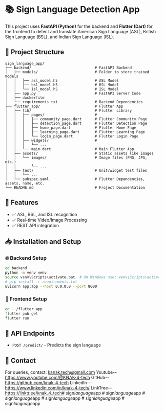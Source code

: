 # 📚 Sign Language Detection App

This project uses **FastAPI (Python)** for the backend and **Flutter (Dart)** for the frontend to detect and translate American Sign Language (ASL), British Sign Language (BSL), and Indian Sign Language (ISL).

## 🧩 Project Structure
```
sign_language_app/
├── backend/                             # FastAPI Backend
│   ├── models/                          # Folder to store trained models
│   │   ├── asl_model.h5                 # ASL Model
│   │   ├── bsl_model.h5                 # BSL Model
│   │   └── isl_model.h5                 # ISL Model
│   ├── app.py                           # FastAPI Server Code
│   ├── dockerfile
│   └── requirements.txt                 # Backend Dependencies
├── flutter_app/                         # Flutter App
│   ├── lib/                             # Flutter Library
│   │   ├── pages/                       # 
│   │   │   ├── community_page.dart      # Flutter Community Page
│   │   │   ├── detection_page.dart      # Flutter Detection Page
│   │   │   ├── home_page.dart           # Flutter Home Page
│   │   │   ├── learning_page.dart       # Flutter Learning Page
│   │   │   └── login_page.dart          # Flutter Login Page
│   │   ├── widgets/                     # 
│   │   │   └── ...
│   │   └── main.dart                    # Main Flutter App
│   ├── assets/                          # Static assets like images
│   │   └── images/                      # Image files (PNG, JPG, etc.) 
│   │       └── ...
│   ├── test/                            # Unit/widget test files
│   │   └── ...
│   └── pubspec.yaml                     # Flutter Dependencies, assets, name, etc.
└── README.md                            # Project Documentation
```
## 🚀 Features
- ✅ ASL, BSL, and ISL recognition
- ✅ Real-time Video/Image Processing
- ✅ REST API integration

## 📥 Installation and Setup
### 🔥 Backend Setup
```bash
cd backend
python -m venv venv
source venv\Scripts\activate.bat  # On Windows use: venv\Scripts\activate
# pip install -r requirements.txt
uvicorn app:app --host 0.0.0.0 --port 8000
```
### 📱 Frontend Setup
```bash
cd ../flutter_app
flutter pub get
flutter run
```
## 📡 API Endpoints
- `POST /predict/` - Predicts the sign language

## 📝 Contact
For queries, contact: kanak.tech@gmail.com
Youtube-- https://www.youtube.com/@KNAK-4-tech
GitHub-- https://github.com/knak-4-tech
LinkedIn-- https://www.linkedin.com/in/knak-4-tech/
LinkTree-- https://linktr.ee/knak_4_tech#   s i g n _ l a n g u a g e _ a p p 
 
 #   s i g n _ l a n g u a g e _ a p p 
 
 #   s i g n _ l a n g u a g e _ a p p 
 
 #   s i g n _ l a n g u a g e _ a p p 
 
 #   s i g n _ l a n g u a g e _ a p p 
 
 #   s i g n _ l a n g u a g e _ a p p 
 
 